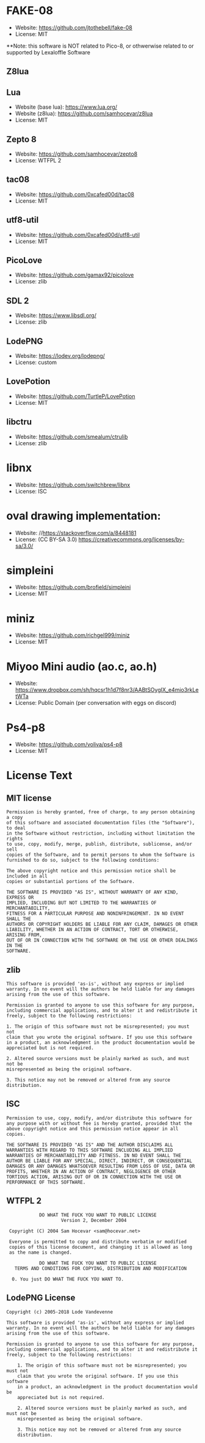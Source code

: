 # FAKE-08
- Website: https://github.com/jtothebell/fake-08
- License: MIT

**Note: this software is NOT related to Pico-8, or othwerwise related to or supported by Lexaloffle Software


## Z8lua
## Lua
- Website (base lua): https://www.lua.org/
- Website (z8lua): https://github.com/samhocevar/z8lua
- License: MIT

## Zepto 8
- Website: https://github.com/samhocevar/zepto8
- License: WTFPL 2

## tac08
- Website: https://github.com/0xcafed00d/tac08
- License: MIT

## utf8-util
- Website: https://github.com/0xcafed00d/utf8-util
- License: MIT

## PicoLove
- Website: https://github.com/gamax92/picolove
- License: zlib

## SDL 2
- Website: https://www.libsdl.org/
- License: zlib

## LodePNG
- Website: https://lodev.org/lodepng/
- License: custom

## LovePotion
- Website: https://github.com/TurtleP/LovePotion
- License: MIT

## libctru
- Website: https://github.com/smealum/ctrulib
- License: zlib

# libnx

- Website: https://github.com/switchbrew/libnx
- License: ISC

# oval drawing implementation:
- Website: //https://stackoverflow.com/a/8448181
- License: (CC BY-SA 3.0) https://creativecommons.org/licenses/by-sa/3.0/

# simpleini
- Website: https://github.com/brofield/simpleini
- License: MIT

# miniz
- Website: https://github.com/richgel999/miniz
- License: MIT

# Miyoo Mini audio (ao.c, ao.h)
- Website: https://www.dropbox.com/sh/hqcsr1h1d7f8nr3/AABtSOygIX_e4mio3rkLetWTa
- License: Public Domain (per conversation with eggs on discord)

# Ps4-p8
- Website: https://github.com/voliva/ps4-p8
- License: MIT

# **License Text**

## MIT license
```
Permission is hereby granted, free of charge, to any person obtaining a copy
of this software and associated documentation files (the "Software"), to deal
in the Software without restriction, including without limitation the rights
to use, copy, modify, merge, publish, distribute, sublicense, and/or sell
copies of the Software, and to permit persons to whom the Software is
furnished to do so, subject to the following conditions:

The above copyright notice and this permission notice shall be included in all
copies or substantial portions of the Software.

THE SOFTWARE IS PROVIDED "AS IS", WITHOUT WARRANTY OF ANY KIND, EXPRESS OR
IMPLIED, INCLUDING BUT NOT LIMITED TO THE WARRANTIES OF MERCHANTABILITY,
FITNESS FOR A PARTICULAR PURPOSE AND NONINFRINGEMENT. IN NO EVENT SHALL THE
AUTHORS OR COPYRIGHT HOLDERS BE LIABLE FOR ANY CLAIM, DAMAGES OR OTHER
LIABILITY, WHETHER IN AN ACTION OF CONTRACT, TORT OR OTHERWISE, ARISING FROM,
OUT OF OR IN CONNECTION WITH THE SOFTWARE OR THE USE OR OTHER DEALINGS IN THE
SOFTWARE.
```

## zlib
```
This software is provided 'as-is', without any express or implied
warranty. In no event will the authors be held liable for any damages
arising from the use of this software.

Permission is granted to anyone to use this software for any purpose,
including commercial applications, and to alter it and redistribute it
freely, subject to the following restrictions:

1. The origin of this software must not be misrepresented; you must not
claim that you wrote the original software. If you use this software
in a product, an acknowledgment in the product documentation would be
appreciated but is not required.

2. Altered source versions must be plainly marked as such, and must not be
misrepresented as being the original software.

3. This notice may not be removed or altered from any source
distribution.
```

## ISC
```
Permission to use, copy, modify, and/or distribute this software for any purpose with or without fee is hereby granted, provided that the above copyright notice and this permission notice appear in all copies.

THE SOFTWARE IS PROVIDED "AS IS" AND THE AUTHOR DISCLAIMS ALL WARRANTIES WITH REGARD TO THIS SOFTWARE INCLUDING ALL IMPLIED WARRANTIES OF MERCHANTABILITY AND FITNESS. IN NO EVENT SHALL THE AUTHOR BE LIABLE FOR ANY SPECIAL, DIRECT, INDIRECT, OR CONSEQUENTIAL DAMAGES OR ANY DAMAGES WHATSOEVER RESULTING FROM LOSS OF USE, DATA OR PROFITS, WHETHER IN AN ACTION OF CONTRACT, NEGLIGENCE OR OTHER TORTIOUS ACTION, ARISING OUT OF OR IN CONNECTION WITH THE USE OR PERFORMANCE OF THIS SOFTWARE.
```

## WTFPL 2
```
            DO WHAT THE FUCK YOU WANT TO PUBLIC LICENSE
                    Version 2, December 2004

 Copyright (C) 2004 Sam Hocevar <sam@hocevar.net>

 Everyone is permitted to copy and distribute verbatim or modified
 copies of this license document, and changing it is allowed as long
 as the name is changed.

            DO WHAT THE FUCK YOU WANT TO PUBLIC LICENSE
   TERMS AND CONDITIONS FOR COPYING, DISTRIBUTION AND MODIFICATION

  0. You just DO WHAT THE FUCK YOU WANT TO.
```

## LodePNG License
```
Copyright (c) 2005-2018 Lode Vandevenne

This software is provided 'as-is', without any express or implied
warranty. In no event will the authors be held liable for any damages
arising from the use of this software.

Permission is granted to anyone to use this software for any purpose,
including commercial applications, and to alter it and redistribute it
freely, subject to the following restrictions:

    1. The origin of this software must not be misrepresented; you must not
    claim that you wrote the original software. If you use this software
    in a product, an acknowledgment in the product documentation would be
    appreciated but is not required.

    2. Altered source versions must be plainly marked as such, and must not be
    misrepresented as being the original software.

    3. This notice may not be removed or altered from any source
    distribution.
```
